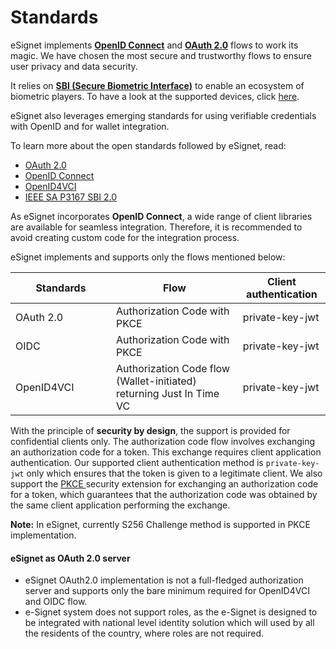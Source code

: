 # Standards

eSignet implements [**OpenID Connect**](https://openid.net/connect/) and [**OAuth 2.0**](https://oauth.net/2/) flows to work its magic. We have chosen the most secure and trustworthy flows to ensure user privacy and data security.

It relies on [**SBI (Secure Biometric Interface)**](https://standards.ieee.org/ieee/3167/10925/) to enable an ecosystem of biometric players. To have a look at the supported devices, click [here](https://docs.mosip.io/1.2.0/biometrics/biometric-devices).

eSignet also leverages emerging standards for using verifiable credentials with OpenID and for wallet integration.

To learn more about the open standards followed by eSignet, read:

* [OAuth 2.0](https://oauth.net/2/)
* [OpenID Connect](https://openid.net/specs/openid-connect-core-1\_0.html)
* [OpenID4VCI](https://openid.net/specs/openid-4-verifiable-credential-issuance-1\_0.html)
* [IEEE SA P3167 SBI 2.0](https://standards.ieee.org/ieee/3167/10925/)

As eSignet incorporates **OpenID Connect**, a wide range of client libraries are available for seamless integration. Therefore, it is recommended to avoid creating custom code for the integration process.

eSignet implements and supports only the flows mentioned below:

<table><thead><tr><th width="145">   Standards</th><th>       Flow</th><th>Client authentication</th></tr></thead><tbody><tr><td>OAuth 2.0</td><td>Authorization Code with PKCE</td><td>private-key-jwt</td></tr><tr><td>OIDC</td><td>Authorization Code with PKCE</td><td>private-key-jwt</td></tr><tr><td>OpenID4VCI</td><td>Authorization Code flow (Wallet-initiated) returning Just In Time VC</td><td>private-key-jwt</td></tr></tbody></table>

With the principle of **security by design**, the support is provided for confidential clients only. The authorization code flow involves exchanging an authorization code for a token. This exchange requires client application authentication. Our supported client authentication method is `private-key-jwt` only which ensures that the token is given to a legitimate client. We also support the [PKCE ](https://www.rfc-editor.org/rfc/rfc7636)security extension for exchanging an authorization code for a token, which guarantees that the authorization code was obtained by the same client application performing the exchange.

**Note:** In eSignet, currently S256 Challenge method is supported in PKCE implementation.&#x20;

#### eSignet as OAuth 2.0 server

* eSignet OAuth2.0 implementation is not a full-fledged authorization server and supports only the bare minimum required for OpenID4VCI and OIDC flow.
* e-Signet system does not support roles, as the e-Signet is designed to be integrated with national level identity solution which will used by all the residents of the country, where roles are not required.

